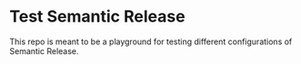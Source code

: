 # Test Semantic Release

This repo is meant to be a playground for testing different configurations of Semantic Release.
